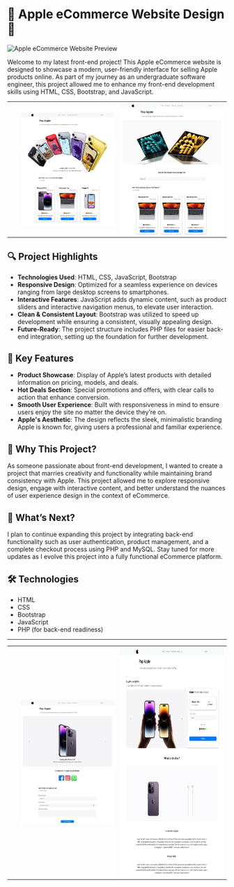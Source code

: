 # 🚀 Apple eCommerce Website Design 🚀

![Apple eCommerce Website Preview](./path-to-your-image.jpg)

Welcome to my latest front-end project! This Apple eCommerce website is designed to showcase a modern, user-friendly interface for selling Apple products online. As part of my journey as an undergraduate software engineer, this project allowed me to enhance my front-end development skills using HTML, CSS, Bootstrap, and JavaScript.

<markdown-accessiblity-table>
  <table align="center">
    <tbody>
      <tr border="none">
        <td width="50%" align="left">
          <ul dir="auto">
            <img align="center" src="https://github.com/chamikathereal/Pop-Apple/blob/main/img/page-preview/index-page.jpeg" alt="Apple eCommerce Website Preview" ></img>
          </ul>
        </td>
        <td width="50%" align="center">
           <img align="center" src="https://github.com/chamikathereal/Pop-Apple/blob/main/img/page-preview/macbook-page.jpeg" alt="Apple eCommerce Website Preview" ></img>
        </td>
      </tr>
    </tbody>
  </table>
</markdown-accessiblity-table>

## 🔍 Project Highlights

- **Technologies Used**: HTML, CSS, JavaScript, Bootstrap
- **Responsive Design**: Optimized for a seamless experience on devices ranging from large desktop screens to smartphones.
- **Interactive Features**: JavaScript adds dynamic content, such as product sliders and interactive navigation menus, to elevate user interaction.
- **Clean & Consistent Layout**: Bootstrap was utilized to speed up development while ensuring a consistent, visually appealing design.
- **Future-Ready**: The project structure includes PHP files for easier back-end integration, setting up the foundation for further development.

## 🎯 Key Features

- **Product Showcase**: Display of Apple’s latest products with detailed information on pricing, models, and deals.
- **Hot Deals Section**: Special promotions and offers, with clear calls to action that enhance conversion.
- **Smooth User Experience**: Built with responsiveness in mind to ensure users enjoy the site no matter the device they’re on.
- **Apple's Aesthetic**: The design reflects the sleek, minimalistic branding Apple is known for, giving users a professional and familiar experience.

## 🌟 Why This Project?

As someone passionate about front-end development, I wanted to create a project that marries creativity and functionality while maintaining brand consistency with Apple. This project allowed me to explore responsive design, engage with interactive content, and better understand the nuances of user experience design in the context of eCommerce.

## 🚀 What’s Next?

I plan to continue expanding this project by integrating back-end functionality such as user authentication, product management, and a complete checkout process using PHP and MySQL. Stay tuned for more updates as I evolve this project into a fully functional eCommerce platform.

## 🛠 Technologies

- HTML
- CSS
- Bootstrap
- JavaScript
- PHP (for back-end readiness)

---

<markdown-accessiblity-table>
  <table align="center">
    <tbody>
      <tr border="none">
        <td width="50%" align="left">
          <ul dir="auto">
            <img align="center" src="https://github.com/chamikathereal/Pop-Apple/blob/main/img/page-preview/contact-us-page.jpeg" alt="Apple eCommerce Website Preview" style="max-width: 100%;"></img>
          </ul>
        </td>
        <td width="50%" align="center">
           <img align="center" src="https://github.com/chamikathereal/Pop-Apple/blob/main/img/page-preview/single-product-view-page.jpeg" alt="Apple eCommerce Website Preview" height="529"></img>
        </td>
      </tr>
    </tbody>
  </table>
</markdown-accessiblity-table>
